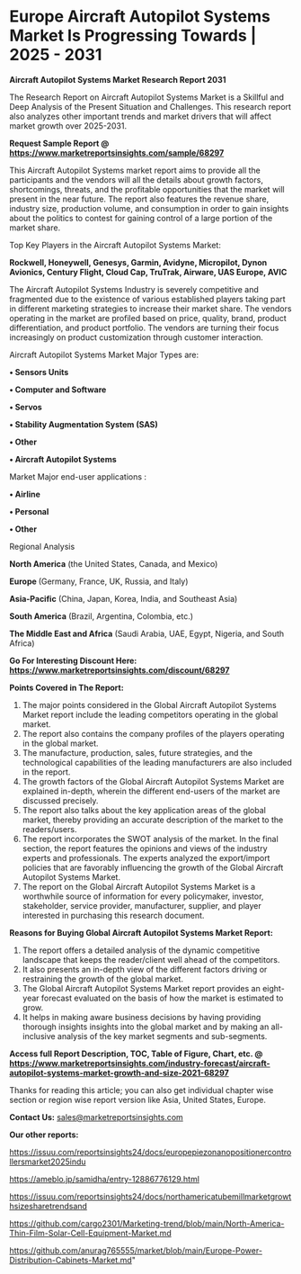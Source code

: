 # Europe Aircraft Autopilot Systems Market Is Progressing Towards | 2025 - 2031

<strong>Aircraft Autopilot Systems Market Research Report 2031</strong>

The Research Report on Aircraft Autopilot Systems Market is a Skillful and Deep Analysis of the Present Situation and Challenges. This research report also analyzes other important trends and market drivers that will affect market growth over 2025-2031.

<strong>Request Sample Report @ <a href=https://www.marketreportsinsights.com/sample/68297>https://www.marketreportsinsights.com/sample/68297</a></strong>

This Aircraft Autopilot Systems market report aims to provide all the participants and the vendors will all the details about growth factors, shortcomings, threats, and the profitable opportunities that the market will present in the near future. The report also features the revenue share, industry size, production volume, and consumption in order to gain insights about the politics to contest for gaining control of a large portion of the market share.

Top Key Players in the Aircraft Autopilot Systems Market:

<strong>Rockwell, Honeywell, Genesys, Garmin, Avidyne, Micropilot, Dynon Avionics, Century Flight, Cloud Cap, TruTrak, Airware, UAS Europe, AVIC</strong>

The Aircraft Autopilot Systems Industry is severely competitive and fragmented due to the existence of various established players taking part in different marketing strategies to increase their market share. The vendors operating in the market are profiled based on price, quality, brand, product differentiation, and product portfolio. The vendors are turning their focus increasingly on product customization through customer interaction.

Aircraft Autopilot Systems Market Major Types are:

<strong>• Sensors Units

• Computer and Software

• Servos

• Stability Augmentation System (SAS)

• Other

• Aircraft Autopilot Systems</strong>

Market Major end-user applications :

<strong>• Airline

• Personal

• Other</strong>

Regional Analysis

</u><strong><b>North America</b></strong> (the United States, Canada, and Mexico)

<strong><b>Europe </b></strong>(Germany, France, UK, Russia, and Italy)

<strong><b>Asia-Pacific</b></strong> (China, Japan, Korea, India, and Southeast Asia)

<strong><b>South America</b></strong> (Brazil, Argentina, Colombia, etc.)

<strong><b>The Middle East and Africa</b></strong> (Saudi Arabia, UAE, Egypt, Nigeria, and South Africa)

<strong>Go For Interesting Discount Here: <a href=https://www.marketreportsinsights.com/discount/68297>https://www.marketreportsinsights.com/discount/68297</a></strong>

<strong>Points Covered in The Report:</strong>
<ol>
  <li>The major points considered in the Global Aircraft Autopilot Systems Market report include the leading competitors operating in the global market.</li>
  <li>The report also contains the company profiles of the players operating in the global market.</li>
  <li>The manufacture, production, sales, future strategies, and the technological capabilities of the leading manufacturers are also included in the report.</li>
  <li>The growth factors of the Global Aircraft Autopilot Systems Market are explained in-depth, wherein the different end-users of the market are discussed precisely.</li>
  <li>The report also talks about the key application areas of the global market, thereby providing an accurate description of the market to the readers/users.</li>
  <li>The report incorporates the SWOT analysis of the market. In the final section, the report features the opinions and views of the industry experts and professionals. The experts analyzed the export/import policies that are favorably influencing the growth of the Global Aircraft Autopilot Systems Market.</li>
  <li>The report on the Global Aircraft Autopilot Systems Market is a worthwhile source of information for every policymaker, investor, stakeholder, service provider, manufacturer, supplier, and player interested in purchasing this research document.</li>
</ol>
<strong>Reasons for Buying Global Aircraft Autopilot Systems Market Report:</strong>

<ol>
  <li>The report offers a detailed analysis of the dynamic competitive landscape that keeps the reader/client well ahead of the competitors.</li>
  <li>It also presents an in-depth view of the different factors driving or restraining the growth of the global market.</li>
  <li>The Global Aircraft Autopilot Systems Market report provides an eight-year forecast evaluated on the basis of how the market is estimated to grow.</li>
  <li>It helps in making aware business decisions by having providing thorough insights insights into the global market and by making an all-inclusive analysis of the key market segments and sub-segments.</li>
</ol>
<strong>Access full Report Description, TOC, Table of Figure, Chart, etc. @ <a href=https://www.marketreportsinsights.com/industry-forecast/aircraft-autopilot-systems-market-growth-and-size-2021-68297>https://www.marketreportsinsights.com/industry-forecast/aircraft-autopilot-systems-market-growth-and-size-2021-68297</a></strong>


Thanks for reading this article; you can also get individual chapter wise section or region wise report version like Asia, United States, Europe.

<strong>Contact Us:</strong>
sales@marketreportsinsights.com

<strong>Our other reports:</strong>

<a href=https://issuu.com/reportsinsights24/docs/europepiezonanopositionercontrollersmarket2025indu>https://issuu.com/reportsinsights24/docs/europepiezonanopositionercontrollersmarket2025indu</a>

<a href=https://ameblo.jp/samidha/entry-12886776129.html>https://ameblo.jp/samidha/entry-12886776129.html</a>

<a href=https://issuu.com/reportsinsights24/docs/northamericatubemillmarketgrowthsizesharetrendsand>https://issuu.com/reportsinsights24/docs/northamericatubemillmarketgrowthsizesharetrendsand</a>

<a href=https://github.com/cargo2301/Marketing-trend/blob/main/North-America-Thin-Film-Solar-Cell-Equipment-Market.md>https://github.com/cargo2301/Marketing-trend/blob/main/North-America-Thin-Film-Solar-Cell-Equipment-Market.md</a>

<a href=https://github.com/anurag765555/market/blob/main/Europe-Power-Distribution-Cabinets-Market.md>https://github.com/anurag765555/market/blob/main/Europe-Power-Distribution-Cabinets-Market.md</a>"

